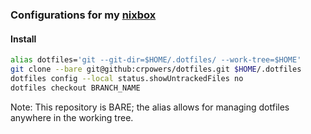 ### Configurations for my [nixbox](https://github.com/crpowers/nixbox) 

#### Install
```sh
alias dotfiles='git --git-dir=$HOME/.dotfiles/ --work-tree=$HOME'
git clone --bare git@github:crpowers/dotfiles.git $HOME/.dotfiles
dotfiles config --local status.showUntrackedFiles no
dotfiles checkout BRANCH_NAME
```
Note: This repository is BARE; the alias allows for managing dotfiles anywhere in the working tree.
